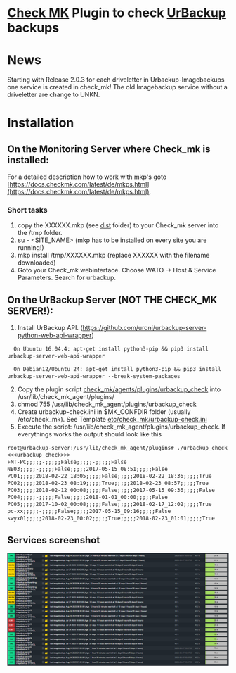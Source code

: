 # [Check MK](https://checkmk.com) Plugin to check [UrBackup](http://www.urbackup.org) backups

# News
Starting with Release 2.0.3 for each driveletter in Urbackup-Imagebackups one service is created in check_mk!
The old Imagebackup service without a driveletter are change to UNKN.

# Installation

## On the Monitoring Server where Check_mk is installed:
For a detailed description how to work with mkp's goto [https://docs.checkmk.com/latest/de/mkps.html](https://docs.checkmk.com/latest/de/mkps.html).

### Short tasks
1. copy the XXXXXX.mkp (see [dist](dist) folder) to your Check_mk server into the /tmp folder.
2. su - <SITE_NAME> (mkp has to be installed on every site you are running!)
3. mkp install /tmp/XXXXXX.mkp (replace XXXXXX with the filename downloaded)
4. Goto your Check_mk webinterface. Choose WATO -> Host & Service Parameters. Search for urbackup.

## On the UrBackup Server (NOT THE CHECK_MK SERVER!):
1. Install UrBackup API. (https://github.com/uroni/urbackup-server-python-web-api-wrapper)
```
  On Ubuntu 16.04.4: apt-get install python3-pip && pip3 install urbackup-server-web-api-wrapper
```
```
  On Debian12/Ubuntu 24: apt-get install python3-pip && pip3 install urbackup-server-web-api-wrapper --break-system-packages
```
2. Copy the plugin script [check_mk/agents/plugins/urbackup_check](check_mk/agents/plugins/urbackup_check) into /usr/lib/check_mk_agent/plugins/
3. chmod 755 /usr/lib/check_mk_agent/plugins/urbackup_check
4. Create urbackup-check.ini in $MK_CONFDIR folder (usually /etc/check_mk). See Template [etc/check_mk/urbackup-check.ini](etc/check_mk/urbackup-check.ini)
5. Execute the script: /usr/lib/check_mk_agent/plugins/urbackup_check. If everythings works the output should look like this
```
root@urbackup-server:/usr/lib/check_mk_agent/plugins# ./urbackup_check
<<<urbackup_check>>>
FMT-PC;;;;;-;;;;;False;;;;;-;;;;;False
NB03;;;;;-;;;;;False;;;;;2017-05-15_08:51;;;;;False
PC01;;;;;2018-02-22_18:05;;;;;False;;;;;2018-02-22_18:36;;;;;True
PC02;;;;;2018-02-23_08:19;;;;;True;;;;;2018-02-23_08:57;;;;;True
PC03;;;;;2018-02-12_00:08;;;;;False;;;;;2017-05-15_09:36;;;;;False
PC04;;;;;-;;;;;False;;;;;2018-01-01_00:00;;;;;False
PC05;;;;;2017-10-02_00:08;;;;;False;;;;;2018-02-17_12:02;;;;;True
pc-xx;;;;;-;;;;;False;;;;;2017-05-15_09:16;;;;;False
swyx01;;;;;2018-02-23_00:02;;;;;True;;;;;2018-02-23_01:01;;;;;True
```

## Services screenshot
![](https://github.com/edvler/check_mk-urbackup-check/blob/master/docs/example-services-screenshot.png)
